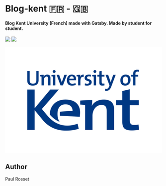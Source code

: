 # Blog-kent 🇫🇷 - 🇬🇧

#### Blog Kent University (French) made with Gatsby. Made by student for student.

![](https://img.shields.io/badge/PR-Welcome-brightgreen.svg?longCache=true)
![](https://img.shields.io/badge/site-offline-red.svg?longCache=true)

![](ukc.jpg)

## Author

Paul Rosset
